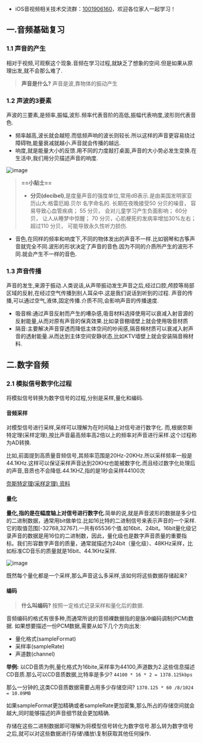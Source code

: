 * iOS音视频相关技术交流群：[1001906160](https://jq.qq.com/?_wv=1027&k=SVGnJAPF)，欢迎各位家人一起学习！

## 一.音频基础复习

### 1.1 声音的产生

相对于视频,可观察这个现象.音频在学习过程,就缺乏了想象的空间.但是如果从原理出发,就不会那么难了.

> **声音是什么?**
> 声音是波,靠物体的振动产生

### 1.2 声波的3要素

声波的三要素,是频率,振幅,波形.频率代表音阶的高低,振幅代表响度,波形则代表音色.

*   频率越高,波长就会越短.而低频声响的波长则较长.所以这样的声音更容易绕过障碍物,能量衰减就越小.声音就会传播的越远.
*   响度,就是能量大小的反馈.用不同的力度敲打桌面,声音的大小势必发生变换.在生活中,我们用分贝描述声音的响度.

![image](//upload-images.jianshu.io/upload_images/4624551-40d6e77107af6686.png?imageMogr2/auto-orient/strip|imageView2/2/w/730/format/webp)

> **==小贴士==**
> 
> *   **分贝(decibel)**,是度量声音的强度单位,常用dB表示.是由美国发明家亚历山大.格雷厄姆.贝尔 名字命名的.
>     长期在夜晚接受50 分贝的噪音， 容易导致心血管疾病； 55 分贝， 会对儿童学习产生负面影响； 60分贝， 让人从睡梦中惊醒； 70 分贝，心肌梗死的发病率增加30%左右； 超过110 分贝， 可能导致永久性听力损伤.

*   音色,在同样的频率和响度下,不同的物体发出的声音不一样.比如钢琴和古筝声音就完全不同.波形的形状决定了声音的音色.因为不同的介质所产生的波形不同.就会产生不一样的音色.

### 1.3 声音传播

声音的发生,来源于振动.人类说话,从声带振动发生声音之后,经过口腔,颅腔等局部区域的反射,在经过空气传播到别人耳朵中.这是我们说话到听到的过程.
声音的传播,可以通过空气,液体,固定传播.介质不同,会影响声音的传播速度.

*   吸音棉:通过声音反射而产生的嘈杂感,吸音材料选择使用可以衰减入射音源的反射能量,从而对原有声音的保真效果.比如录音棚墙壁上就会使用吸音材质
*   隔音:主要解决声音穿透而降低主体空间的吵闹感,隔音棉材质可以衰减入射声音的透射能量.从而达到主体空间安静状态,比如KTV墙壁上就会安装隔音棉材料.

## 二.数字音频

### 2.1 模拟信号数字化过程

将模拟信号转换为数字信号的过程,分别是采样,量化和编码.

#### 音频采样

对模型信号进行采样,采样可以理解为在时间轴上对信号进行数字化.
而,根据奈斯特定理(采样定理),按比声音最高频率高2倍以上的频率对声音进行采样.这个过程称为AD转换.

比如,前面提到高质量音频信号,其频率范围是20Hz-20KHz.所以采样频率一般是44.1KHz.这样可以保证采样声音达到20KHz也能被数字化.而且经过数字化处理后的声音,音质也不会降低.44.1KHZ,指的是1秒会采样44100次

[奈斯特定理(采样定理) 资料](https://wenku.baidu.com/view/297f4b22a22d7375a417866fb84ae45c3b35c222.html)

#### 量化

**量化,指的是在幅度轴上对信号进行数字化**.简单的说,就是声音波形的数据是多少位的二进制数据，通常用bit做单位.比如16比特的二进制信号来表示声音的一个采样.它的取值范围[-32768,32767].一共有65536个值.如16bit、24bit。16bit量化级记录声音的数据是用16位的二进制数，因此，量化级也是数字声音质量的重要指标。我们形容数字声音的质量，通常就描述为24bit（量化级）、48KHz采样，比如标准CD音乐的质量就是16bit、44.1KHz采样.

![image](//upload-images.jianshu.io/upload_images/4624551-54b3c89f5f47bc99.gif?imageMogr2/auto-orient/strip|imageView2/2/w/400/format/webp)

既然每个量化都是一个采样,那么声音这么多采样,该如何将这些数据存储起来?

#### 编码

> **什么叫编码?**
> 按照一定格式记录采样和量化后的数据.

音频编码的格式有很多种,而通常所说的音频裸数据指的是脉冲编码调制(PCM)数据.
如果想要描述一份PCM数据,需要从如下几个方向出发:

*   量化格式(sampleFormat)
*   采样率(sampleRate)
*   声道数(channel)

**举例:**
以CD音质为例,量化格式为16bite,采样率为44100,声道数为2.这些信息描述CD音质.那么可以CD音质数据,比特率是多少?
`44100 * 16 * 2 = 1378.125kbps`

那么一分钟的,这类CD音质数据需要占用多少存储空间?
`1378.125 * 60 /8/1024 = 10.09MB`

如果sampleFormat更加精确或者sampleRate更加密集,那么所占的存储空间就会越大,同时能够描述的声音细节就会更加精确.

存储在这些二进制数据即可理解为将模型信号转化为数字信号.那么转为数字信号之后,就可以对这些数据进行存储\播放\复制获取其他任何操作.


